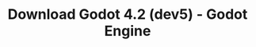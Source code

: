 ---
# Generated by /tools/generators/src/download_archive_generator !!! do not edit by hand !!!
title: 'Download Godot 4.2 (dev5) - Godot Engine'
type: 'download/archive'
name: '4.2'
flavor: 'dev5'
release_date: '2023-09-19T03:00:00-00:00'
release_notes: 'article/dev-snapshot-godot-4-2-dev-5/'
primaryPlatforms:
  - 'android.apk'
  - 'linux.64'
  - 'macos.universal'
  - 'windows.64'
  - 'web'
  - 'templates'
links:
  android.apk:
    name: 'android.apk'
    title: 'Android'
    caption: 'Universal APK (ARM64 + ARMv7 + x86_64 + x86)'
    tags:
      - 'APK download'
      - 'ARM64/v7'
      - 'x86 (64 & 32 bit)'
    hosts:
      github_builds:
        regular: 'https://github.com/godotengine/godot-builds/releases/download/4.2-dev5/Godot_v4.2-dev5_android_editor.apk'
        mono: '#'
      github:
        regular: 'https://github.com/godotengine/godot/releases/download/4.2-dev5/Godot_v4.2-dev5_android_editor.apk'
        mono: '#'
  linux.64:
    name: 'linux.64'
    title: 'Linux'
    caption: 'Standard (x86_64)'
    tags:
      - '64 bit'
    hosts:
      github_builds:
        regular: 'https://github.com/godotengine/godot-builds/releases/download/4.2-dev5/Godot_v4.2-dev5_linux.x86_64.zip'
        mono: 'https://github.com/godotengine/godot-builds/releases/download/4.2-dev5/Godot_v4.2-dev5_mono_linux_x86_64.zip'
      github:
        regular: 'https://github.com/godotengine/godot/releases/download/4.2-dev5/Godot_v4.2-dev5_linux.x86_64.zip'
        mono: 'https://github.com/godotengine/godot/releases/download/4.2-dev5/Godot_v4.2-dev5_mono_linux_x86_64.zip'
  macos.universal:
    name: 'macos.universal'
    title: 'macOS'
    caption: 'Universal (x86_64 + Apple Silicon)'
    tags:
      - 'Intel/Apple Silicon'
      - '64 bit'
    hosts:
      github_builds:
        regular: 'https://github.com/godotengine/godot-builds/releases/download/4.2-dev5/Godot_v4.2-dev5_macos.universal.zip'
        mono: 'https://github.com/godotengine/godot-builds/releases/download/4.2-dev5/Godot_v4.2-dev5_mono_macos.universal.zip'
      github:
        regular: 'https://github.com/godotengine/godot/releases/download/4.2-dev5/Godot_v4.2-dev5_macos.universal.zip'
        mono: 'https://github.com/godotengine/godot/releases/download/4.2-dev5/Godot_v4.2-dev5_mono_macos.universal.zip'
  windows.64:
    name: 'windows.64'
    title: 'Windows'
    caption: 'Standard (x86_64)'
    tags:
      - '64 bit'
    hosts:
      github_builds:
        regular: 'https://github.com/godotengine/godot-builds/releases/download/4.2-dev5/Godot_v4.2-dev5_win64.exe.zip'
        mono: 'https://github.com/godotengine/godot-builds/releases/download/4.2-dev5/Godot_v4.2-dev5_mono_win64.zip'
      github:
        regular: 'https://github.com/godotengine/godot/releases/download/4.2-dev5/Godot_v4.2-dev5_win64.exe.zip'
        mono: 'https://github.com/godotengine/godot/releases/download/4.2-dev5/Godot_v4.2-dev5_mono_win64.zip'
  web:
    name: 'web'
    title: 'Web editor'
    caption: ''
    tags:
      - 'Self-hosted'
      - 'Cross-platform'
    hosts:
      github_builds:
        regular: 'https://github.com/godotengine/godot-builds/releases/download/4.2-dev5/Godot_v4.2-dev5_web_editor.zip'
        mono: '#'
      github:
        regular: 'https://github.com/godotengine/godot/releases/download/4.2-dev5/Godot_v4.2-dev5_web_editor.zip'
        mono: '#'
  linux.arm64:
    name: 'linux.arm64'
    title: 'Linux'
    caption: 'Standard (ARM64)'
    tags:
      - 'ARM64'
      - '64 bit'
    hosts:
      github_builds:
        regular: 'https://github.com/godotengine/godot-builds/releases/download/4.2-dev5/Godot_v4.2-dev5_linux.arm64.zip'
        mono: 'https://github.com/godotengine/godot-builds/releases/download/4.2-dev5/Godot_v4.2-dev5_mono_linux_arm64.zip'
      github:
        regular: 'https://github.com/godotengine/godot/releases/download/4.2-dev5/Godot_v4.2-dev5_linux.arm64.zip'
        mono: 'https://github.com/godotengine/godot/releases/download/4.2-dev5/Godot_v4.2-dev5_mono_linux_arm64.zip'
  linux.32:
    name: 'linux.32'
    title: 'Linux'
    caption: 'Standard (x86)'
    tags:
      - '32 bit'
    hosts:
      github_builds:
        regular: 'https://github.com/godotengine/godot-builds/releases/download/4.2-dev5/Godot_v4.2-dev5_linux.x86_32.zip'
        mono: 'https://github.com/godotengine/godot-builds/releases/download/4.2-dev5/Godot_v4.2-dev5_mono_linux_x86_32.zip'
      github:
        regular: 'https://github.com/godotengine/godot/releases/download/4.2-dev5/Godot_v4.2-dev5_linux.x86_32.zip'
        mono: 'https://github.com/godotengine/godot/releases/download/4.2-dev5/Godot_v4.2-dev5_mono_linux_x86_32.zip'
  linux.arm32:
    name: 'linux.arm32'
    title: 'Linux'
    caption: 'Standard (ARM32)'
    tags:
      - 'ARM32'
      - '32 bit'
    hosts:
      github_builds:
        regular: 'https://github.com/godotengine/godot-builds/releases/download/4.2-dev5/Godot_v4.2-dev5_linux.arm32.zip'
        mono: 'https://github.com/godotengine/godot-builds/releases/download/4.2-dev5/Godot_v4.2-dev5_mono_linux_arm32.zip'
      github:
        regular: 'https://github.com/godotengine/godot/releases/download/4.2-dev5/Godot_v4.2-dev5_linux.arm32.zip'
        mono: 'https://github.com/godotengine/godot/releases/download/4.2-dev5/Godot_v4.2-dev5_mono_linux_arm32.zip'
  windows.32:
    name: 'windows.32'
    title: 'Windows'
    caption: 'Standard (x86)'
    tags:
      - '32 bit'
    hosts:
      github_builds:
        regular: 'https://github.com/godotengine/godot-builds/releases/download/4.2-dev5/Godot_v4.2-dev5_win32.exe.zip'
        mono: 'https://github.com/godotengine/godot-builds/releases/download/4.2-dev5/Godot_v4.2-dev5_mono_win32.zip'
      github:
        regular: 'https://github.com/godotengine/godot/releases/download/4.2-dev5/Godot_v4.2-dev5_win32.exe.zip'
        mono: 'https://github.com/godotengine/godot/releases/download/4.2-dev5/Godot_v4.2-dev5_mono_win32.zip'
  aar_library:
    name: 'aar_library'
    title: 'AAR library'
    caption: ''
    tags:
      - 'Android plugins'
      - 'Java'
      - 'Kotlin'
    hosts:
      github_builds:
        regular: 'https://github.com/godotengine/godot-builds/releases/download/4.2-dev5/godot-lib.4.2.dev5.template_release.aar'
        mono: '#'
      github:
        regular: 'https://github.com/godotengine/godot/releases/download/4.2-dev5/godot-lib.4.2.dev5.template_release.aar'
        mono: '#'
  templates:
    name: 'templates'
    title: 'Export templates'
    caption: ''
    tags:
      - 'Used to export your games to all supported platforms'
    hosts:
      github_builds:
        regular: 'https://github.com/godotengine/godot-builds/releases/download/4.2-dev5/Godot_v4.2-dev5_export_templates.tpz'
        mono: 'https://github.com/godotengine/godot-builds/releases/download/4.2-dev5/Godot_v4.2-dev5_mono_export_templates.tpz'
      github:
        regular: 'https://github.com/godotengine/godot/releases/download/4.2-dev5/Godot_v4.2-dev5_export_templates.tpz'
        mono: 'https://github.com/godotengine/godot/releases/download/4.2-dev5/Godot_v4.2-dev5_mono_export_templates.tpz'
---